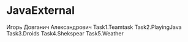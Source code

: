 # JavaExternal
Игорь Довганич Александрович
Task1.Teamtask
Task2.PlayingJava
Task3.Droids
Task4.Shekspear
Task5.Weather
